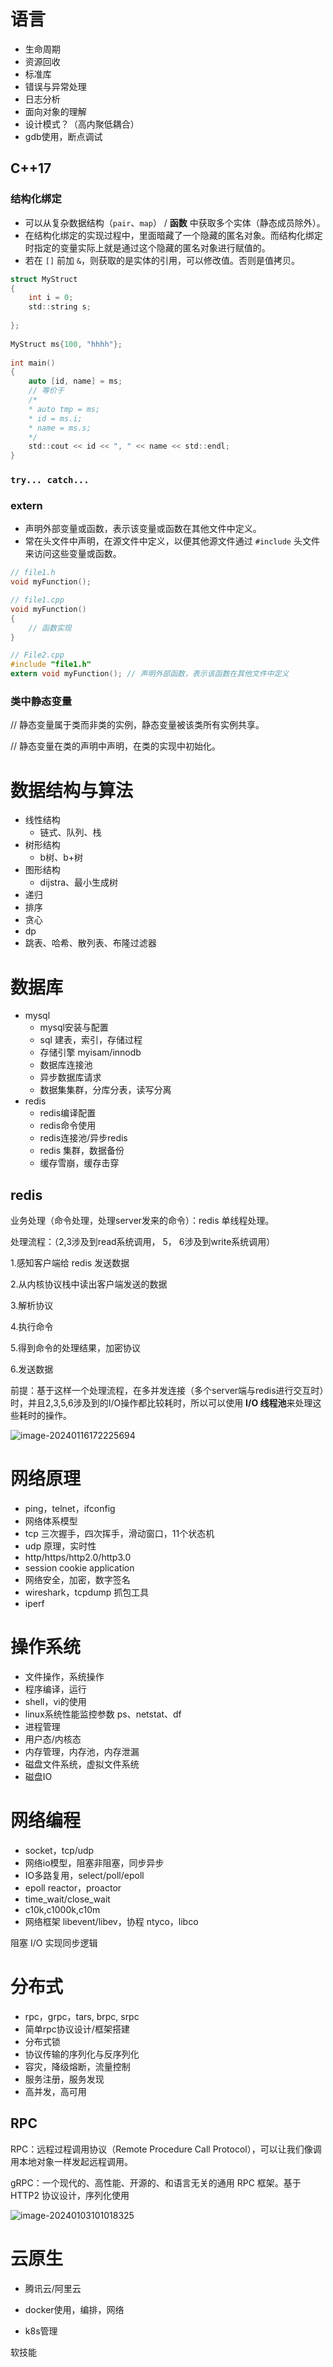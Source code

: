 # 语言

- 生命周期
- 资源回收
- 标准库
- 错误与异常处理
- 日志分析
- 面向对象的理解
- 设计模式？（高内聚低耦合）
- gdb使用，断点调试





## C++17

### 结构化绑定

- 可以从复杂数据结构（`pair`、`map`） / **函数** 中获取多个实体（静态成员除外）。
- 在结构化绑定的实现过程中，里面暗藏了一个隐藏的匿名对象。而结构化绑定时指定的变量实际上就是通过这个隐藏的匿名对象进行赋值的。
- 若在 `[]` 前加 `&`，则获取的是实体的引用，可以修改值。否则是值拷贝。

```c
struct MyStruct
{
    int i = 0;
    std::string s;
 
};
  
MyStruct ms{100, "hhhh"};
 
int main()
{
	auto [id, name] = ms;
    // 等价于
    /* 
    * auto tmp = ms;
    * id = ms.i;
    * name = ms.s;
    */
	std::cout << id << ", " << name << std::endl;
}
```

### `try... catch...`



### extern

- 声明外部变量或函数，表示该变量或函数在其他文件中定义。
- 常在头文件中声明，在源文件中定义，以便其他源文件通过 `#include` 头文件来访问这些变量或函数。

```c
// file1.h
void myFunction();

// file1.cpp
void myFunction()
{
    // 函数实现
}

// File2.cpp
#include "file1.h"
extern void myFunction(); // 声明外部函数，表示该函数在其他文件中定义
```



### 类中静态变量

// 静态变量属于类而非类的实例，静态变量被该类所有实例共享。

  // 静态变量在类的声明中声明，在类的实现中初始化。



















































# 数据结构与算法

- 线性结构
  - 链式、队列、栈
- 树形结构
  - b树、b+树
- 图形结构
  - dijstra、最小生成树
- 递归
- 排序
- 贪心
- dp
- 跳表、哈希、散列表、布隆过滤器





































# 数据库

- mysql
  - mysql安装与配置
  - sql 建表，索引，存储过程
  - 存储引擎 myisam/innodb
  - 数据库连接池
  - 异步数据库请求
  - 数据集集群，分库分表，读写分离
- redis
  - redis编译配置
  - redis命令使用
  - redis连接池/异步redis
  - redis 集群，数据备份
  - 缓存雪崩，缓存击穿



## redis

业务处理（命令处理，处理server发来的命令）：redis 单线程处理。

处理流程：（2,3涉及到read系统调用， 5， 6涉及到write系统调用）

1.感知客户端给 redis 发送数据

2.从内核协议栈中读出客户端发送的数据

3.解析协议

4.执行命令

5.得到命令的处理结果，加密协议

6.发送数据

前提：基于这样一个处理流程，在多并发连接（多个server端与redis进行交互时）时，并且2,3,5,6涉及到的I/O操作都比较耗时，所以可以使用 **I/O 线程池**来处理这些耗时的操作。

![image-20240116172225694](./assets/image-20240116172225694.png)























# 网络原理

- ping，telnet，ifconfig
- 网络体系模型
- tcp 三次握手，四次挥手，滑动窗口，11个状态机
- udp 原理，实时性
- http/https/http2.0/http3.0
- session cookie application
- 网络安全，加密，数字签名
- wireshark，tcpdump 抓包工具
- iperf











































# 操作系统

- 文件操作，系统操作
- 程序编译，运行
- shell，vi的使用
- linux系统性能监控参数 ps、netstat、df
- 进程管理
- 用户态/内核态
- 内存管理，内存池，内存泄漏
- 磁盘文件系统，虚拟文件系统
- 磁盘IO

































# 网络编程

- socket，tcp/udp
- 网络io模型，阻塞非阻塞，同步异步
- IO多路复用，select/poll/epoll
- epoll reactor，proactor
- time_wait/close_wait
- c10k,c1000k,c10m
- 网络框架 libevent/libev，协程 ntyco，libco



阻塞 I/O 实现同步逻辑



































# 分布式

- rpc，grpc，tars,  brpc,  srpc
- 简单rpc协议设计/框架搭建
- 分布式锁
- 协议传输的序列化与反序列化
- 容灾，降级熔断，流量控制
- 服务注册，服务发现
- 高并发，高可用



## RPC

RPC：远程过程调用协议（Remote Procedure Call Protocol），可以让我们像调用本地对象一样发起远程调用。

gRPC：一个现代的、高性能、开源的、和语言无关的通用 RPC 框架。基于 HTTP2 协议设计，序列化使用

![image-20240103101018325](./assets/image-20240103101018325.png)



























# 云原生

- 腾讯云/阿里云

- docker使用，编排，网络
- k8s管理































软技能